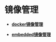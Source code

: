# 镜像管理<a name="ZH-CN_TOPIC_0184808121"></a>

-   **[docker镜像管理](docker镜像管理.md)**  

-   **[embedded镜像管理](embedded镜像管理.md)**  


